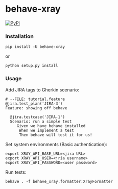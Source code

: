 # behave-xray

[![PyPi](https://img.shields.io/pypi/v/behave-xray.png)](https://pypi.python.org/pypi/behave-xray)

### Installation


```commandline
pip install -U behave-xray
```

or 

```commandline
python setup.py install
```
### Usage 

Add JIRA tags to Gherkin scenario:

```gherkin
# --FILE: tutorial.feature 
@jira.test_plan('JIRA-3')
Feature: showing off behave

  @jira.testcase('JIRA-1')
  Scenario: run a simple test
     Given we have behave installed
      When we implement a test
      Then behave will test it for us!
```

Set system environments (Basic authentication):
```shell
export XRAY_API_BASE_URL=<jira URL>
export XRAY_API_USER=<jria username>
export XRAY_API_PASSWORD=<user password>
```

Run tests:

```commandline
behave . -f behave_xray.formatter:XrayFormatter
```
